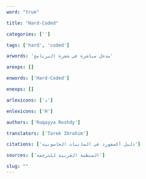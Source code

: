 ```yaml
---
word: "true"

title: "Hard-Coded"

categories: ['']

tags: ['hard', 'coded']

arwords: 'مدخل مباشرة في شفرة البرنامج'

arexps: []

enwords: ['Hard-Coded']

enexps: []

arlexicons: ['د']

enlexicons: ['H']

authors: ['Ruqayya Roshdy']

translators: ['Tarek Ibrahim']

citations: ['دليل أكسفورد في السانيات الحاسوبية']

sources: ['المنظمة العربية للترجمة']

slug: ""
---
```

